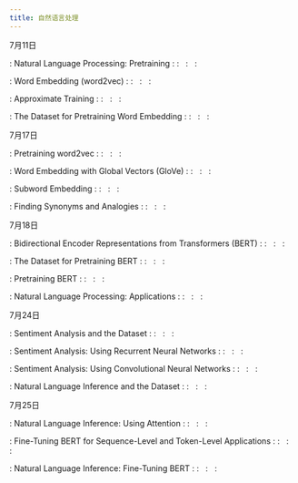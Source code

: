 ```yaml
---
title: 自然语言处理
---
```


7月11日

: Natural Language Processing: Pretraining
  : [<span class="iconfont icon-xiaoshuo-copy"></span>](https://zh-v2.d2l.ai/chapter_natural-language-processing-pretraining/index.html)
  : &nbsp; 
  :  &nbsp; 
  :  &nbsp; 

: Word Embedding (word2vec)
  : [<span class="iconfont icon-xiaoshuo-copy"></span>](https://zh-v2.d2l.ai/chapter_natural-language-processing-pretraining/word2vec.html)
  : &nbsp; 
  :  &nbsp; 
  :  &nbsp; 

: Approximate Training
  : [<span class="iconfont icon-xiaoshuo-copy"></span>](https://zh-v2.d2l.ai/chapter_natural-language-processing-pretraining/approx-training.html)
  : &nbsp; 
  :  &nbsp; 
  :  &nbsp; 

: The Dataset for Pretraining Word Embedding
  : [<span class="iconfont icon-xiaoshuo-copy"></span>](https://zh-v2.d2l.ai/chapter_natural-language-processing-pretraining/word-embedding-dataset.html)
  : &nbsp; 
  :  &nbsp; 
  :  &nbsp; 


7月17日

: Pretraining word2vec
  : [<span class="iconfont icon-xiaoshuo-copy"></span>](https://zh-v2.d2l.ai/chapter_natural-language-processing-pretraining/word2vec-pretraining.html)
  : &nbsp; 
  :  &nbsp; 
  :  &nbsp; 

: Word Embedding with Global Vectors (GloVe)
  : [<span class="iconfont icon-xiaoshuo-copy"></span>](https://zh-v2.d2l.ai/chapter_natural-language-processing-pretraining/glove.html)
  : &nbsp; 
  :  &nbsp; 
  :  &nbsp; 

: Subword Embedding
  : [<span class="iconfont icon-xiaoshuo-copy"></span>](https://zh-v2.d2l.ai/chapter_natural-language-processing-pretraining/subword-embedding.html)
  : &nbsp; 
  :  &nbsp; 
  :  &nbsp; 

: Finding Synonyms and Analogies
  : [<span class="iconfont icon-xiaoshuo-copy"></span>](https://zh-v2.d2l.ai/chapter_natural-language-processing-pretraining/similarity-analogy.html)
  : &nbsp; 
  :  &nbsp; 
  :  &nbsp; 


7月18日

: Bidirectional Encoder Representations from Transformers (BERT)
  : [<span class="iconfont icon-xiaoshuo-copy"></span>](https://zh-v2.d2l.ai/chapter_natural-language-processing-pretraining/bert.html)
  : &nbsp; 
  :  &nbsp; 
  :  &nbsp; 

: The Dataset for Pretraining BERT
  : [<span class="iconfont icon-xiaoshuo-copy"></span>](https://zh-v2.d2l.ai/chapter_natural-language-processing-pretraining/bert-dataset.html)
  : &nbsp; 
  :  &nbsp; 
  :  &nbsp; 

: Pretraining BERT
  : [<span class="iconfont icon-xiaoshuo-copy"></span>](https://zh-v2.d2l.ai/chapter_natural-language-processing-pretraining/bert-pretraining.html)
  : &nbsp; 
  :  &nbsp; 
  :  &nbsp; 

: Natural Language Processing: Applications
  : [<span class="iconfont icon-xiaoshuo-copy"></span>](https://zh-v2.d2l.ai/chapter_natural-language-processing-applications/index.html)
  : &nbsp; 
  :  &nbsp; 
  :  &nbsp; 


7月24日

: Sentiment Analysis and the Dataset
  : [<span class="iconfont icon-xiaoshuo-copy"></span>](https://zh-v2.d2l.ai/chapter_natural-language-processing-applications/sentiment-analysis-and-dataset.html)
  : &nbsp; 
  :  &nbsp; 
  :  &nbsp; 

: Sentiment Analysis: Using Recurrent Neural Networks
  : [<span class="iconfont icon-xiaoshuo-copy"></span>](https://zh-v2.d2l.ai/chapter_natural-language-processing-applications/sentiment-analysis-rnn.html)
  : &nbsp; 
  :  &nbsp; 
  :  &nbsp; 

: Sentiment Analysis: Using Convolutional Neural Networks
  : [<span class="iconfont icon-xiaoshuo-copy"></span>](https://zh-v2.d2l.ai/chapter_natural-language-processing-applications/sentiment-analysis-cnn.html)
  : &nbsp; 
  :  &nbsp; 
  :  &nbsp; 

: Natural Language Inference and the Dataset
  : [<span class="iconfont icon-xiaoshuo-copy"></span>](https://zh-v2.d2l.ai/chapter_natural-language-processing-applications/natural-language-inference-and-dataset.html)
  : &nbsp; 
  :  &nbsp; 
  :  &nbsp; 


7月25日

: Natural Language Inference: Using Attention
  : [<span class="iconfont icon-xiaoshuo-copy"></span>](https://zh-v2.d2l.ai/chapter_natural-language-processing-applications/natural-language-inference-attention.html)
  : &nbsp; 
  :  &nbsp; 
  :  &nbsp; 

: Fine-Tuning BERT for Sequence-Level and Token-Level Applications
  : [<span class="iconfont icon-xiaoshuo-copy"></span>](https://zh-v2.d2l.ai/chapter_natural-language-processing-applications/finetuning-bert.html)
  : &nbsp; 
  :  &nbsp; 
  :  &nbsp; 

: Natural Language Inference: Fine-Tuning BERT
  : [<span class="iconfont icon-xiaoshuo-copy"></span>](https://zh-v2.d2l.ai/chapter_natural-language-processing-applications/natural-language-inference-bert.html)
  : &nbsp; 
  :  &nbsp; 
  :  &nbsp; 

